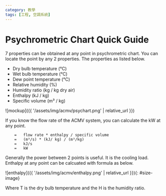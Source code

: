 ```yaml
---
category: 教學
tags: [工程, 空調系統]
---
```


# Psychrometric Chart Quick Guide

7 properties can be obtained at any point in psychrometric chart. You can locate the point by any 2 properties. The properties as listed below.
 - Dry bulb temperature (℃)
 - Wet bulb temperature (℃)
 - Dew point temperature (℃)
 - Relative humidity (%)
 - Humidity ratio (kg / kg dry air)
 - Enthalpy (kJ / kg)
 - Specific volume (m³ / kg)

![mockup]({{ '/assets/img/acmv/psychart.png' | relative_url }})

If you know the flow rate of the ACMV system, you can calculate the kW at any point.
```
    =	flow rate * enthalpy / specific volume
    =	(m³/s) * (kJ/ kg) / (m³/kg)
    =	kJ/s
    =	kW
```
Generally the power between 2 points is useful. It is the cooling load.
Enthalpy at any point can be calcuated with formula as below.

![enthalpy]({{ '/assets/img/acmv/enthalpy.png' | relative_url }}){: #size-image}

Where T is the dry bulb temperature and the H is the humidity ratio.
